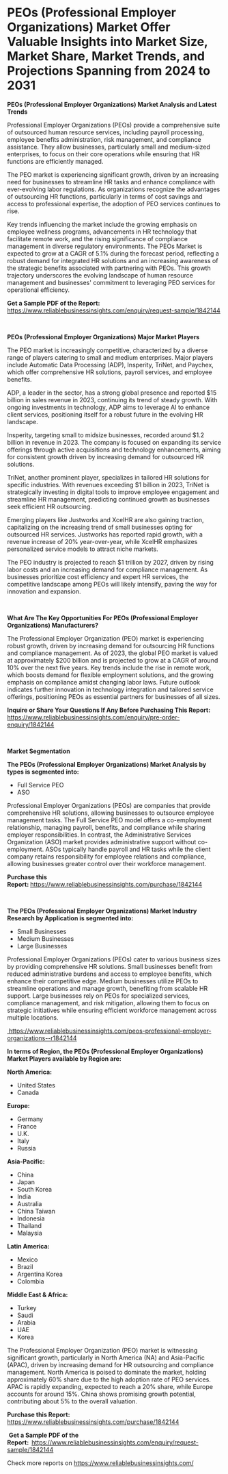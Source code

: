 <p><h1>PEOs (Professional Employer Organizations) Market Offer Valuable Insights into Market Size, Market Share, Market Trends, and Projections Spanning from 2024 to 2031</h1></p><p><strong>PEOs (Professional Employer Organizations) Market Analysis and Latest Trends</strong></p>
<p><p>Professional Employer Organizations (PEOs) provide a comprehensive suite of outsourced human resource services, including payroll processing, employee benefits administration, risk management, and compliance assistance. They allow businesses, particularly small and medium-sized enterprises, to focus on their core operations while ensuring that HR functions are efficiently managed. </p><p>The PEO market is experiencing significant growth, driven by an increasing need for businesses to streamline HR tasks and enhance compliance with ever-evolving labor regulations. As organizations recognize the advantages of outsourcing HR functions, particularly in terms of cost savings and access to professional expertise, the adoption of PEO services continues to rise. </p><p>Key trends influencing the market include the growing emphasis on employee wellness programs, advancements in HR technology that facilitate remote work, and the rising significance of compliance management in diverse regulatory environments. The PEOs Market is expected to grow at a CAGR of 5.1% during the forecast period, reflecting a robust demand for integrated HR solutions and an increasing awareness of the strategic benefits associated with partnering with PEOs. This growth trajectory underscores the evolving landscape of human resource management and businesses' commitment to leveraging PEO services for operational efficiency.</p></p>
<p><strong>Get a Sample PDF of the Report:&nbsp;</strong> <a href="https://www.reliablebusinessinsights.com/enquiry/request-sample/1842144?utm_campaign=39&utm_medium=2&utm_source=Github&utm_content=ia&utm_term=01012025&utm_id=peos-professional-employer-organizations">https://www.reliablebusinessinsights.com/enquiry/request-sample/1842144</a></p>
<p>&nbsp;</p>
<p><strong>PEOs (Professional Employer Organizations) Major Market Players</strong></p>
<p><p>The PEO market is increasingly competitive, characterized by a diverse range of players catering to small and medium enterprises. Major players include Automatic Data Processing (ADP), Insperity, TriNet, and Paychex, which offer comprehensive HR solutions, payroll services, and employee benefits. </p><p>ADP, a leader in the sector, has a strong global presence and reported $15 billion in sales revenue in 2023, continuing its trend of steady growth. With ongoing investments in technology, ADP aims to leverage AI to enhance client services, positioning itself for a robust future in the evolving HR landscape.</p><p>Insperity, targeting small to midsize businesses, recorded around $1.2 billion in revenue in 2023. The company is focused on expanding its service offerings through active acquisitions and technology enhancements, aiming for consistent growth driven by increasing demand for outsourced HR solutions.</p><p>TriNet, another prominent player, specializes in tailored HR solutions for specific industries. With revenues exceeding $1 billion in 2023, TriNet is strategically investing in digital tools to improve employee engagement and streamline HR management, predicting continued growth as businesses seek efficient HR outsourcing.</p><p>Emerging players like Justworks and XcelHR are also gaining traction, capitalizing on the increasing trend of small businesses opting for outsourced HR services. Justworks has reported rapid growth, with a revenue increase of 20% year-over-year, while XcelHR emphasizes personalized service models to attract niche markets.</p><p>The PEO industry is projected to reach $1 trillion by 2027, driven by rising labor costs and an increasing demand for compliance management. As businesses prioritize cost efficiency and expert HR services, the competitive landscape among PEOs will likely intensify, paving the way for innovation and expansion.</p></p>
<p>&nbsp;</p>
<p><strong>What Are The Key Opportunities For PEOs (Professional Employer Organizations) Manufacturers?</strong></p>
<p><p>The Professional Employer Organization (PEO) market is experiencing robust growth, driven by increasing demand for outsourcing HR functions and compliance management. As of 2023, the global PEO market is valued at approximately $200 billion and is projected to grow at a CAGR of around 10% over the next five years. Key trends include the rise in remote work, which boosts demand for flexible employment solutions, and the growing emphasis on compliance amidst changing labor laws. Future outlook indicates further innovation in technology integration and tailored service offerings, positioning PEOs as essential partners for businesses of all sizes.</p></p>
<p><strong>Inquire or Share Your Questions If Any Before Purchasing This Report:</strong> <a href="https://www.reliablebusinessinsights.com/enquiry/pre-order-enquiry/1842144?utm_campaign=39&utm_medium=2&utm_source=Github&utm_content=ia&utm_term=01012025&utm_id=peos-professional-employer-organizations">https://www.reliablebusinessinsights.com/enquiry/pre-order-enquiry/1842144</a></p>
<p>&nbsp;</p>
<p><strong>Market Segmentation</strong></p>
<p><strong>The PEOs (Professional Employer Organizations) Market Analysis by types is segmented into:</strong></p>
<p><ul><li>Full Service PEO</li><li>ASO</li></ul></p>
<p><p>Professional Employer Organizations (PEOs) are companies that provide comprehensive HR solutions, allowing businesses to outsource employee management tasks. The Full Service PEO model offers a co-employment relationship, managing payroll, benefits, and compliance while sharing employer responsibilities. In contrast, the Administrative Services Organization (ASO) market provides administrative support without co-employment. ASOs typically handle payroll and HR tasks while the client company retains responsibility for employee relations and compliance, allowing businesses greater control over their workforce management.</p></p>
<p><strong>Purchase this Report:&nbsp;</strong><a href="https://www.reliablebusinessinsights.com/purchase/1842144?utm_campaign=39&utm_medium=2&utm_source=Github&utm_content=ia&utm_term=01012025&utm_id=peos-professional-employer-organizations">https://www.reliablebusinessinsights.com/purchase/1842144</a></p>
<p>&nbsp;</p>
<p><strong>The PEOs (Professional Employer Organizations) Market Industry Research by Application is segmented into:</strong></p>
<p><ul><li>Small Businesses</li><li>Medium Businesses</li><li>Large Businesses</li></ul></p>
<p><p>Professional Employer Organizations (PEOs) cater to various business sizes by providing comprehensive HR solutions. Small businesses benefit from reduced administrative burdens and access to employee benefits, which enhance their competitive edge. Medium businesses utilize PEOs to streamline operations and manage growth, benefiting from scalable HR support. Large businesses rely on PEOs for specialized services, compliance management, and risk mitigation, allowing them to focus on strategic initiatives while ensuring efficient workforce management across multiple locations.</p></p>
<p><a href="https://www.reliablebusinessinsights.com/peos-professional-employer-organizations--r1842144?utm_campaign=39&utm_medium=2&utm_source=Github&utm_content=ia&utm_term=01012025&utm_id=peos-professional-employer-organizations">&nbsp;https://www.reliablebusinessinsights.com/peos-professional-employer-organizations--r1842144</a></p>
<p><strong>In terms of Region, the PEOs (Professional Employer Organizations) Market Players available by Region are:</strong></p>
<p>
    <p> <strong> North America: </strong>
        <ul>
            <li>United States</li>
            <li>Canada</li>
        </ul>
        </p> 
    <p> <strong> Europe: </strong>
        <ul>
            <li>Germany</li>
            <li>France</li>
            <li>U.K.</li>
            <li>Italy</li>
            <li>Russia</li>
        </ul>
        </p> 
    <p> <strong> Asia-Pacific: </strong>
        <ul>
            <li>China</li>
            <li>Japan</li>
            <li>South Korea</li>
            <li>India</li>
            <li>Australia</li>
            <li>China Taiwan</li>
            <li>Indonesia</li>
            <li>Thailand</li>
            <li>Malaysia</li>
        </ul>
        </p> 
    <p> <strong> Latin America: </strong>
        <ul>
            <li>Mexico</li>
            <li>Brazil</li>
            <li>Argentina Korea</li>
            <li>Colombia</li>
        </ul>
        </p> 
    <p> <strong> Middle East & Africa: </strong>
        <ul>
            <li>Turkey</li>
            <li>Saudi</li>
            <li>Arabia</li>
            <li>UAE</li>
            <li>Korea</li>
        </ul>
    </p>
    </p>
<p><p>The Professional Employer Organization (PEO) market is witnessing significant growth, particularly in North America (NA) and Asia-Pacific (APAC), driven by increasing demand for HR outsourcing and compliance management. North America is poised to dominate the market, holding approximately 60% share due to the high adoption rate of PEO services. APAC is rapidly expanding, expected to reach a 20% share, while Europe accounts for around 15%. China shows promising growth potential, contributing about 5% to the overall valuation.</p></p>
<p><strong>Purchase this Report: </strong><a href="https://www.reliablebusinessinsights.com/purchase/1842144?utm_campaign=39&utm_medium=2&utm_source=Github&utm_content=ia&utm_term=01012025&utm_id=peos-professional-employer-organizations">https://www.reliablebusinessinsights.com/purchase/1842144</a></p>
<p>&nbsp;<strong>Get a Sample PDF of the Report:&nbsp;&nbsp;</strong><a href="https://www.reliablebusinessinsights.com/enquiry/request-sample/1842144?utm_campaign=39&utm_medium=2&utm_source=Github&utm_content=ia&utm_term=01012025&utm_id=peos-professional-employer-organizations">https://www.reliablebusinessinsights.com/enquiry/request-sample/1842144</a></p>
<p><strong></strong></p>
<p>Check more reports on <a href="https://www.reliablebusinessinsights.com/?utm_campaign=39&utm_medium=2&utm_source=Github&utm_content=ia&utm_term=01012025&utm_id=peos-professional-employer-organizations">https://www.reliablebusinessinsights.com/</a></p>